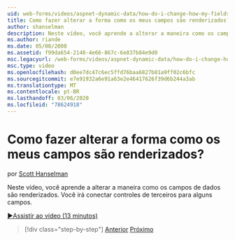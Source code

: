 ```yaml
---
uid: web-forms/videos/aspnet-dynamic-data/how-do-i-change-how-my-fields-render
title: Como fazer alterar a forma como os meus campos são renderizados? | Microsoft Docs
author: shanselman
description: Neste vídeo, você aprende a alterar a maneira como os campos de dados são renderizados. Você irá conectar controles de terceiros para alguns campos.
ms.author: riande
ms.date: 05/08/2008
ms.assetid: f99da654-2148-4e66-867c-6e837b84e9d0
msc.legacyurl: /web-forms/videos/aspnet-dynamic-data/how-do-i-change-how-my-fields-render
msc.type: video
ms.openlocfilehash: d0ee7dc47c6ec5ffd76baa6827b81a9ff02c6bfc
ms.sourcegitcommit: e7e91932a6e91a63e2e46417626f39d6b244a3ab
ms.translationtype: MT
ms.contentlocale: pt-BR
ms.lasthandoff: 03/06/2020
ms.locfileid: "78624918"
---
```

# <a name="how-do-i-change-how-my-fields-render"></a>Como fazer alterar a forma como os meus campos são renderizados?

por [Scott Hanselman](https://github.com/shanselman)

Neste vídeo, você aprende a alterar a maneira como os campos de dados são renderizados. Você irá conectar controles de terceiros para alguns campos.

[&#9654;Assistir ao vídeo (13 minutos)](https://channel9.msdn.com/Blogs/ASP-NET-Site-Videos/how-do-i-change-how-my-fields-render)

> [!div class="step-by-step"]
> [Anterior](how-do-i-enable-inline-gridview-editing.md)
> [Próximo](how-do-i-handle-business-logic-exceptions.md)
